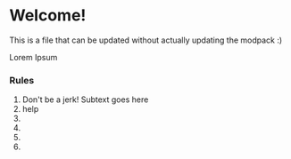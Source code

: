 # Welcome!
This is a file that can be updated without actually updating the modpack :)


Lorem Ipsum
### Rules
1. Don't be a jerk!
   Subtext goes here
2. help
3.
4.
5.
6.
